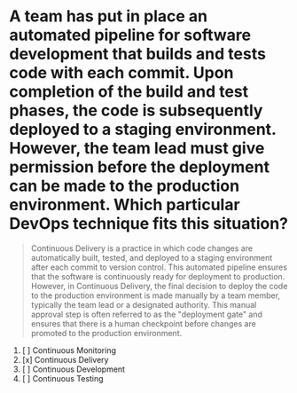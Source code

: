 # A team has put in place an automated pipeline for software development that builds and tests code with each commit. Upon completion of the build and test phases, the code is subsequently deployed to a staging environment. However, the team lead must give permission before the deployment can be made to the production environment. Which particular DevOps technique fits this situation?

> Continuous Delivery is a practice in which code changes are automatically built, tested, and deployed to a staging environment after each commit to version control. This automated pipeline ensures that the software is continuously ready for deployment to production. However, in Continuous Delivery, the final decision to deploy the code to the production environment is made manually by a team member, typically the team lead or a designated authority. This manual approval step is often referred to as the "deployment gate" and ensures that there is a human checkpoint before changes are promoted to the production environment.

1. [ ] Continuous Monitoring
1. [x] Continuous Delivery
1. [ ] Continuous Development
1. [ ] Continuous Testing